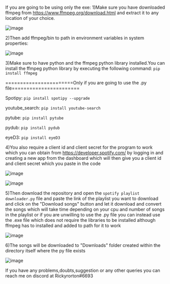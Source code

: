 If you are going to be using only the exe:
1)Make sure you have downloaded ffmpeg from https://www.ffmpeg.org/download.html and extract it to any location of your choice.

![image](https://user-images.githubusercontent.com/74890659/128459452-62e3fcec-4c50-4d93-a074-23a1dc215666.png)

2)Then add ffmpeg/bin to path in environment variables in system properties:

![image](https://user-images.githubusercontent.com/74890659/128459795-4761e777-8d14-4025-b395-40d6c67a5be5.png)

3)Make sure to have python and the ffmpeg python library installed.You can install the ffmpeg python library by executing the following command:
```pip install ffmpeg```

=======================Only if you are going to use the .py file=======================

Spotipy:
```pip install spotipy --upgrade```

youtube_search:
```pip install youtube-search```

pytube:
```pip install pytube```

pydub:
```pip install pydub```

eyeD3:
```pip install eyeD3``` 

4)You also require a client id and client secret for the program to work which you can obtain from https://developer.spotify.com/ 
by logging in and creating a new app from the dashboard which will then give you a client id and client secret 
which you paste in the code

![image](https://user-images.githubusercontent.com/74890659/130178928-61802ff8-c549-4509-b055-5c96a440e34d.png)

![image](https://user-images.githubusercontent.com/74890659/130178984-0243cc2a-d180-45c9-b132-0d1783feabc3.png)

5)Then download the repository and open the ```spotify playlist downloader.py``` file and paste the link of 
the playlist you want to download and click on the "Download songs" button and let it download and convert 
the songs which will take time depending on your cpu and number of songs in the playlist or if you are 
unwilling to use the .py file you can instead use the .exe file which does not require the libraries to be
installed although ffmpeg has to installed and added to path for it to work

![image](https://user-images.githubusercontent.com/74890659/128459967-6c0b7b94-4ea0-43b3-a509-e3f906a876da.png)

6)The songs will be downloaded to "Downloads" folder created within the directory itself where the py file exists

![image](https://user-images.githubusercontent.com/74890659/130122888-4063f898-22de-4df9-95e2-fbdaaf3c9ecf.png)

If you have any problems,doubts,suggestion or any other queries you can reach me on discord at Rickyrorton#6693
